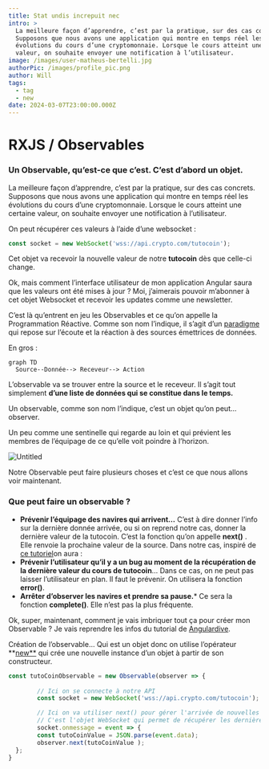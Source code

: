 ```yaml
---
title: Stat undis increpuit nec
intro: >
  La meilleure façon d’apprendre, c’est par la pratique, sur des cas concrets.
  Supposons que nous avons une application qui montre en temps réel les
  évolutions du cours d’une cryptomonnaie. Lorsque le cours atteint une certaine
  valeur, on souhaite envoyer une notification à l’utilisateur.
image: /images/user-matheus-bertelli.jpg
authorPic: /images/profile_pic.png
author: Will
tags:
  - tag
  - new
date: 2024-03-07T23:00:00.000Z
---
```


# RXJS / Observables

### Un Observable, qu’est-ce que c’est. C’est d’abord un objet.

La meilleure façon d’apprendre, c’est par la pratique, sur des cas concrets. Supposons que nous avons une application qui montre en temps réel les évolutions du cours d’une cryptomonnaie. Lorsque le cours atteint une certaine valeur, on souhaite envoyer une notification à l’utilisateur.

On peut récupérer ces valeurs à l’aide d’une websocket :

```jsx
const socket = new WebSocket('wss://api.crypto.com/tutocoin');
```

Cet objet va recevoir la nouvelle valeur de notre **tutocoin** dès que celle-ci change.

Ok, mais comment l’interface utilisateur de mon application Angular saura que les valeurs ont été mises à jour ? Moi, j’aimerais pouvoir m’abonner à cet objet Websocket et recevoir les updates comme une newsletter.

C’est là qu’entrent en jeu les Observables et ce qu’on appelle la Programmation Réactive. Comme son nom l’indique, il s’agit d’un [paradigme](https://ryax.tech/fr/la-programmation-reactive-cest-quoi/) qui repose sur l’écoute et la réaction à des sources émettrices de données.

En gros :

```mermaid
graph TD
  Source--Donnée--> Receveur--> Action
```

L’observable va se trouver entre la source et le receveur. Il s’agit tout simplement **d’une liste de données qui se constitue dans le temps.**

Un observable, comme son nom l’indique, c’est un objet qu’on peut… observer.

Un peu comme une sentinelle qui regarde au loin et qui prévient les membres de l’équipage de ce qu’elle voit poindre à l’horizon.

![Untitled](RXJS%20Observables%202353cc0dca874798be7e0609b6b73592/Untitled.png)

Notre Observable peut faire plusieurs choses et c’est ce que nous allons voir maintenant.

### Que peut faire un observable ?

* **Prévenir l’équipage des navires qui arrivent…** C’est à dire donner l’info sur la dernière donnée arrivée, ou si on reprend notre cas, donner la dernière valeur de la tutocoin. C’est la fonction qu’on appelle **next()** . Elle renvoie la prochaine valeur de la source. Dans notre cas, inspiré de [ce tutoriel](https://angulardive.com/blog/how-to-use-angular-observables-to-stream-real-time-data-in-your-applications/)on aura :
* **Prévenir l’utilisateur qu’il y a un bug au moment de la récupération de la dernière valeur du cours de tutocoin**… Dans ce cas, on ne peut pas laisser l’utilisateur en plan. Il faut le prévenir. On utilisera la fonction **error()**.
* **Arrêter d’observer les navires et prendre sa pause.**\* Ce sera la fonction **complete()**. Elle n’est pas la plus fréquente.

Ok, super, maintenant, comment je vais imbriquer tout ça pour créer mon Observable ? Je vais reprendre les infos du tutorial de [Angulardive](https://angulardive.com).

Création de l’observable… Qui est un objet donc on utilise l’opérateur \*\*[new\*\*](https://developer.mozilla.org/fr/docs/Web/JavaScript/Reference/Operators/new) qui crée une nouvelle instance d’un objet à partir de son constructeur.

```jsx
const tutoCoinObservable = new Observable(observer => {
		
		// Ici on se connecte à notre API
		const socket = new WebSocket('wss://api.crypto.com/tutocoin');

		// Ici on va utiliser next() pour gérer l'arrivée de nouvelles données. 
		// C'est l'objet WebSocket qui permet de récupérer les dernières infos ici.
		socket.onmessage = event => {
	    const tutoCoinValue = JSON.parse(event.data);
	    observer.next(tutoCoinValue );
  };
}
```

